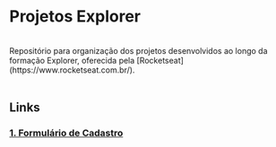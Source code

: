 # Projetos Explorer

<br>
Repositório para organização dos projetos desenvolvidos ao longo da formação Explorer, oferecida pela [Rocketseat](https://www.rocketseat.com.br/).
<br>
<br>


## Links 

### [1. Formulário de Cadastro](https://github.com/nathannieg/formulario-cadastro)

